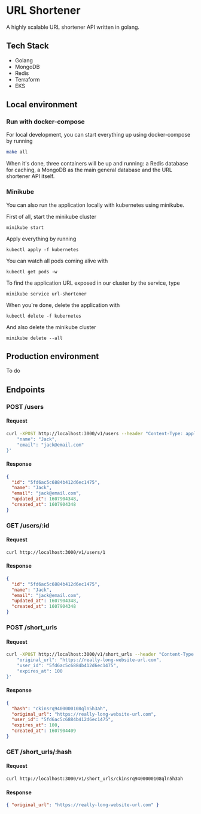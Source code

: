 # URL Shortener

A highly scalable URL shortener API written in golang.

## Tech Stack

- Golang
- MongoDB
- Redis
- Terraform
- EKS

## Local environment

### Run with docker-compose

For local development, you can start everything up using docker-compose by running

```bash
make all
```

When it's done, three containers will be up and running: a Redis database for caching, a MongoDB as the main general database and the URL shortener API itself.

### Minikube

You can also run the application locally with kubernetes using minikube.

First of all, start the minikube cluster

```
minikube start
```

Apply everything by running

```
kubectl apply -f kubernetes
```

You can watch all pods coming alive with

```
kubectl get pods -w
```

To find the application URL exposed in our cluster by the service, type

```
minikube service url-shortener
```

When you're done, delete the application with

```
kubectl delete -f kubernetes
```

And also delete the minikube cluster

```
minikube delete --all
```

## Production environment

To do

## Endpoints

### POST /users

#### Request

```bash
curl -XPOST http://localhost:3000/v1/users --header "Content-Type: application/json"  --data '{
    "name": "Jack",
    "email": "jack@email.com"
}'
```

#### Response

```json
{
  "id": "5fd6ac5c6884b412d6ec1475",
  "name": "Jack",
  "email": "jack@email.com",
  "updated_at": 1607904348,
  "created_at": 1607904348
}
```

### GET /users/:id

#### Request

```bash
curl http://localhost:3000/v1/users/1
```

#### Response

```json
{
  "id": "5fd6ac5c6884b412d6ec1475",
  "name": "Jack",
  "email": "jack@email.com",
  "updated_at": 1607904348,
  "created_at": 1607904348
}
```

### POST /short_urls

#### Request

```bash
curl -XPOST http://localhost:3000/v1/short_urls --header "Content-Type: application/json"  --data '{
    "original_url": "https://really-long-website-url.com",
    "user_id": "5fd6ac5c6884b412d6ec1475",
    "expires_at": 100
}'
```

#### Response

```json
{
  "hash": "ckinsrq9400000108qln5h3ah",
  "original_url": "https://really-long-website-url.com",
  "user_id": "5fd6ac5c6884b412d6ec1475",
  "expires_at": 100,
  "created_at": 1607904409
}
```

### GET /short_urls/:hash

#### Request

```bash
curl http://localhost:3000/v1/short_urls/ckinsrq9400000108qln5h3ah
```

#### Response

```json
{ "original_url": "https://really-long-website-url.com" }
```
